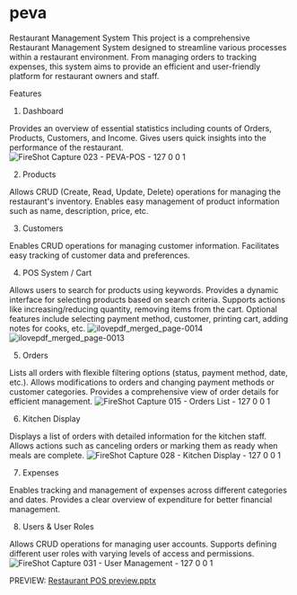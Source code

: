 # peva
Restaurant Management System
This project is a comprehensive Restaurant Management System designed to streamline various processes within a restaurant environment. From managing orders to tracking expenses, this system aims to provide an efficient and user-friendly platform for restaurant owners and staff.

Features

1. Dashboard

Provides an overview of essential statistics including counts of Orders, Products, Customers, and Income.
Gives users quick insights into the performance of the restaurant.
![FireShot Capture 023 - PEVA-POS - 127 0 0 1](https://github.com/n495t4r/Restaurant-POS/assets/26253326/627006bd-c035-47e4-8760-83ddbd8403d4)

2. Products

Allows CRUD (Create, Read, Update, Delete) operations for managing the restaurant's inventory.
Enables easy management of product information such as name, description, price, etc.

3. Customers

Enables CRUD operations for managing customer information.
Facilitates easy tracking of customer data and preferences.

4. POS System / Cart

Allows users to search for products using keywords.
Provides a dynamic interface for selecting products based on search criteria.
Supports actions like increasing/reducing quantity, removing items from the cart.
Optional features include selecting payment method, customer, printing cart, adding notes for cooks, etc.
![ilovepdf_merged_page-0014](https://github.com/n495t4r/peva/assets/26253326/31818e1f-890f-4dba-80e7-65b61e76e36d)
![ilovepdf_merged_page-0013](https://github.com/n495t4r/peva/assets/26253326/11aa7d51-3671-4e79-8dd6-d008fc2012d3)

5. Orders

Lists all orders with flexible filtering options (status, payment method, date, etc.).
Allows modifications to orders and changing payment methods or customer categories.
Provides a comprehensive view of order details for efficient management.
![FireShot Capture 015 - Orders List - 127 0 0 1](https://github.com/n495t4r/peva/assets/26253326/0c524edf-b651-4b97-8cd6-03c2c5529cb6)

6. Kitchen Display

Displays a list of orders with detailed information for the kitchen staff.
Allows actions such as canceling orders or marking them as ready when meals are complete.
![FireShot Capture 028 - Kitchen Display - 127 0 0 1](https://github.com/n495t4r/Restaurant-POS/assets/26253326/1dcc4d0a-17bd-403b-a2d5-08da1bcee220)

7. Expenses

Enables tracking and management of expenses across different categories and dates.
Provides a clear overview of expenditure for better financial management.

8. Users & User Roles

Allows CRUD operations for managing user accounts.
Supports defining different user roles with varying levels of access and permissions.
![FireShot Capture 031 - User Management - 127 0 0 1](https://github.com/n495t4r/Restaurant-POS/assets/26253326/80a41ec9-6928-4e32-8c5d-6cceae352e8a)


PREVIEW:
[Restaurant POS preview.pptx](https://github.com/n495t4r/Restaurant-POS/files/14398184/Restaurant.POS.preview.pptx)

